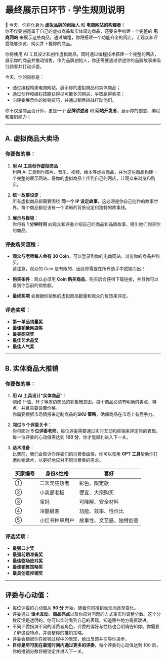 # 最终展示日环节 · 学生规则说明

🌟 今天，你将化身为 **虚拟品牌的创始人** 和 **电商网站的构建者**！  
你不仅要创造属于自己的虚拟商品和实体周边商品，还要亲手构建一个完整的 **电商网站** 来展示这些商品。通过编程，你将搭建一个功能齐全的网店，让观众和评委能够浏览、购买并下载你的商品。

你将使用 AI 工具设计和创作虚拟商品，同时通过编程技术搭建一个完整的网店，展示你的商品并推动销售。作为品牌创始人，你还需要通过讲述你的品牌故事来吸引顾客并打动评委。

今天，你的目标是：
- 通过编程构建电商网站，展示你的虚拟商品和实体商品；
- 通过创作和编程技能获得尽可能多的购买，争取赢得奖项；
- 向评委展示你的推销技巧，并通过销售挑战打动他们。

你不仅是商品设计师，更是一个 **品牌讲述者** 和 **网站开发者**，展示你的创意、编程和推销能力！



---

## A. **虚拟商品大卖场**

### 你要做的事：

1. **用 AI 工具创作虚拟商品**：  
   利用 AI 工具制作图片、音乐、视频、绘本等虚拟商品，并为这些商品构建一个完整的展示网站。将你的虚拟商品上传到自己的网店，让观众来浏览和购买。

2. **统一故事设定**：  
   所有虚拟商品都需要围绕 **同一个 IP 设定故事**，这必须是你自己创作的故事世界。每个商品都应该有一个清晰的背景设定和独特的故事线。

3. **展示与推销**：  
   你将有 **1 分钟时间** 向观众和评委介绍自己的商品和品牌故事，吸引他们购买你的商品。

### 评委购买流程：

- **观众与老师每人会有 30 Coin**，可以登录到你的电商网站，浏览你的商品并购买。  
  请注意，观众的 Coin 是有限的，因此你需要在所有选手中脱颖而出！
  
- **购买条件**：观众必须用 **Coin 购买商品**，购买后会获得下载链接，并且你可以看到你当前的销售额。  
- **最终奖项** 会根据你销售的虚拟商品数量和观众的反馈来评定。

### 评选奖项：

- **第一单品销量奖**  
- **最佳销量网店奖**  
- **最美网店奖**  
- **最佳艺术品奖**  
- **最佳人气奖**

---

## B. **实体商品大推销**

### 你要做的事：

1. **用 AI 工具设计“实体商品”**：  
   例如 T-恤、杯子等周边商品的销售概念图。每个商品必须有明确的卖点、特点，并且需要设置价格。  
   你需要根据市场情报来定制商品的**SKU 策略**，确保商品在市场上有竞争力。

2. **闯过 5 个评委关卡**：  
   你将面对 **5 位评委老师**，每位评委需要通过实时互动和推销来评定你的表现。每一位评委的心动值需达到 **100 分**，你才能顺利进入下一关。

3. **话术准备**：  
   比赛前，我们会告诉你评委们的消费者画像，你可以使用 **GPT 工具**帮助你打磨推销话术，以更好地应对不同消费者的需求。

   

   | 买家编号 | 身份&性格      | 喜好                     |
   | -------- | -------------- | ------------------------ |
   | ①        | 二次元狂热者   | 彩色、限定款             |
   | ②        | 小卖部老板     | 便宜、大宗购买           |
   | ③        | 宝妈           | 可降解、安全材料         |
   | ④        | 冷酷极客       | 功能、效率、性价比       |
   | ⑤        | 小红书种草用户 | 故事性、文艺感、独特创意 |

### 评选奖项：

- **最强口才奖**  
- **最强前期准备奖**  
- **最佳临场应对奖**  
- **最佳销售策略奖**  
- **最具创意推销奖**

---

## 评委与心动值：

- 每位评委的心动值从 **50 分** 开始，随着你的推销表现而逐渐变化。
- 评委通过 **话术互动**、**商品亮点**以及你应对问题的方式来实时调整分数。这个分数反馈是透明的，你可以实时看到自己的表现，知道哪些地方需要改进。
- 不同评委扮演不同的消费者角色，评委的偏好与性格也会明确告知你。你需要了解这些特点，并调整你的推销策略。  
- 评委会根据你在推销过程中的表现，给出反馈并引导你进步。  
- **目标是尽可能在最短时间内通过更多的评委**，每个评委的心动值达到 100 后，你的推销分数将被锁定并进入下一关。






